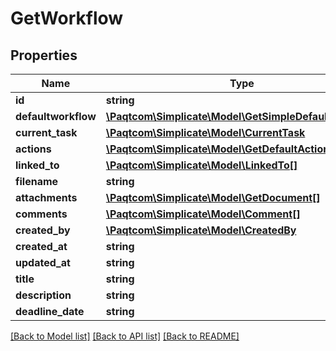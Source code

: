 # GetWorkflow

## Properties

 Name                | Type                                                                              | Description | Notes      
---------------------|-----------------------------------------------------------------------------------|-------------|------------
 **id**              | **string**                                                                        |             | [optional] 
 **defaultworkflow** | [**\Paqtcom\Simplicate\Model\GetSimpleDefaultWorkflow**](GetSimpleDefaultWorkflow.md) |             | [optional] 
 **current_task**    | [**\Paqtcom\Simplicate\Model\CurrentTask**](CurrentTask.md)                           |             | [optional] 
 **actions**         | [**\Paqtcom\Simplicate\Model\GetDefaultAction[]**](GetDefaultAction.md)               |             | [optional] 
 **linked_to**       | [**\Paqtcom\Simplicate\Model\LinkedTo[]**](LinkedTo.md)                               |             | [optional] 
 **filename**        | **string**                                                                        |             | [optional] 
 **attachments**     | [**\Paqtcom\Simplicate\Model\GetDocument[]**](GetDocument.md)                         |             | [optional] 
 **comments**        | [**\Paqtcom\Simplicate\Model\Comment[]**](Comment.md)                                 |             | [optional] 
 **created_by**      | [**\Paqtcom\Simplicate\Model\CreatedBy**](CreatedBy.md)                               |             | [optional] 
 **created_at**      | **string**                                                                        |             | [optional] 
 **updated_at**      | **string**                                                                        |             | [optional] 
 **title**           | **string**                                                                        |             | [optional] 
 **description**     | **string**                                                                        |             | [optional] 
 **deadline_date**   | **string**                                                                        |             | [optional] 

[[Back to Model list]](../README.md#documentation-for-models) [[Back to API list]](../README.md#documentation-for-api-endpoints) [[Back to README]](../README.md)


